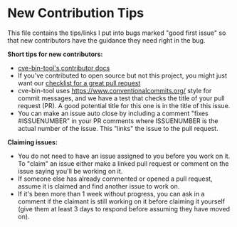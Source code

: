 # New Contribution Tips

This file contains the tips/links I put into bugs marked "good first issue" so
that new contributors have the guidance they need right in the bug.

**Short tips for new contributors:**

* [cve-bin-tool's contributor docs](https://github.com/intel/cve-bin-tool/blob/main/CONTRIBUTING.md)
* If you've contributed to open source but not this project, you might just want our [checklist for a great pull request](https://github.com/intel/cve-bin-tool/blob/main/CONTRIBUTING.md#checklist-for-a-great-pull-request)
* cve-bin-tool uses <https://www.conventionalcommits.org/> style for commit messages, and we have a test that checks the title of your pull request (PR).  A good potential title for this one is in the title of this issue.
* You can make an issue auto close by including a comment "fixes #ISSUENUMBER" in your PR comments where ISSUENUMBER is the actual number of the issue.  This "links" the issue to the pull request.

**Claiming issues:**

* You do not need to have an issue assigned to you before you work on it.  To "claim" an issue either make a linked pull request or comment on the issue saying you'll be working on it.  
* If someone else has already commented or opened a pull request, assume it is claimed and find another issue to work on.  
* If it's been more than 1 week without progress, you can ask in a comment if the claimant is still working on it before claiming it yourself (give them at least 3 days to respond before assuming they have moved on).
